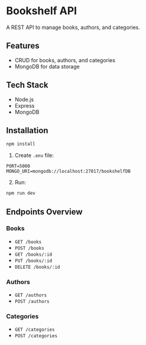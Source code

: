 # Bookshelf API

A REST API to manage books, authors, and categories.

## Features
- CRUD for books, authors, and categories
- MongoDB for data storage

## Tech Stack
- Node.js
- Express
- MongoDB

## Installation

```bash
npm install
```

1. Create `.env` file:
```
PORT=5000
MONGO_URI=mongodb://localhost:27017/bookshelfDB
```

2. Run:
```bash
npm run dev
```

## Endpoints Overview

### Books
- `GET /books`
- `POST /books`
- `GET /books/:id`
- `PUT /books/:id`
- `DELETE /books/:id`

### Authors
- `GET /authors`
- `POST /authors`

### Categories
- `GET /categories`
- `POST /categories`
